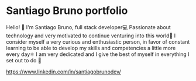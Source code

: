 # Santiago Bruno portfolio

Hello! 👋 I'm Santiago Bruno, full stack developer💻
Passionate about technology and very motivated to continue venturing into this world🚀
I consider myself a very curious and enthusiastic person, in favor of constant learning to be able to develop my skills and competencies a little more every day⚛
I am very dedicated and I give the best of myself in everything I set out to do 💪

https://www.linkedin.com/in/santiagobrunodev/
